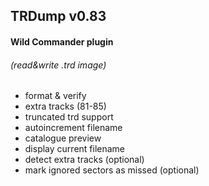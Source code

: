 ## TRDump v0.83

#### Wild Commander plugin

###### (read&write .trd image)

  + format & verify
  + extra tracks (81-85)
  + truncated trd support
  + autoincrement filename
  + catalogue preview
  + display current filename
  + detect extra tracks (optional)
  + mark ignored sectors as missed (optional)
